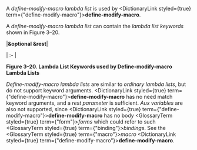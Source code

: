  



A *define-modify-macro lambda list* is used by <DictionaryLink styled={true} term={"define-modify-macro"}><b>define-modify-macro</b></DictionaryLink>. 



A *define-modify-macro lambda list* can contain the *lambda list keywords* shown in Figure 3–20. 



|**&amp;optional &amp;rest**|

| :- |





**Figure 3–20. Lambda List Keywords used by Define-modify-macro Lambda Lists** 



*Define-modify-macro lambda lists* are similar to *ordinary lambda lists*, but do not support keyword arguments. <DictionaryLink styled={true} term={"define-modify-macro"}><b>define-modify-macro</b></DictionaryLink> has no need match keyword arguments, and a *rest parameter* is sufficient. *Aux variables* are also not supported, since <DictionaryLink styled={true} term={"define-modify-macro"}><b>define-modify-macro</b></DictionaryLink> has no body <GlossaryTerm styled={true} term={"form"}><i>forms</i></GlossaryTerm> which could refer to such <GlossaryTerm styled={true} term={"binding"}><i>bindings</i></GlossaryTerm>. See the <GlossaryTerm styled={true} term={"macro"}><i>macro</i></GlossaryTerm> <DictionaryLink styled={true} term={"define-modify-macro"}><b>define-modify-macro</b></DictionaryLink>. 



